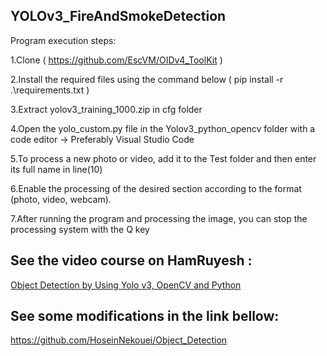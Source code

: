 ## YOLOv3_FireAndSmokeDetection

Program execution steps:

1.Clone ( https://github.com/EscVM/OIDv4_ToolKit )

2.Install the required files using the command below
( pip install -r .\requirements.txt )

3.Extract yolov3_training_1000.zip in cfg folder

4.Open the yolo_custom.py file in the Yolov3_python_opencv folder with a code editor
-> Preferably Visual Studio Code

5.To process a new photo or video, add it to the Test folder and then enter its full name in line(10) 

6.Enable the processing of the desired section according to the format (photo, video, webcam).

7.After running the program and processing the image, you can stop the processing system with the Q key


## See the video course on HamRuyesh :
[Object Detection by Using Yolo v3, OpenCV and Python](https://hamruyesh.com/product/yolo-v3-object-detection-python-opencv-tutorial/)

## See some modifications in the link bellow: 
https://github.com/HoseinNekouei/Object_Detection